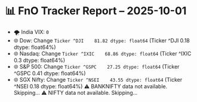 # 📊 FnO Tracker Report – 2025-10-01
- 🌪️ India VIX: `0`
- 🌐 Dow: Change `Ticker
^DJI    81.82
dtype: float64` (Ticker
^DJI    0.18
dtype: float64%)
- 🌐 Nasdaq: Change `Ticker
^IXIC    68.86
dtype: float64` (Ticker
^IXIC    0.3
dtype: float64%)
- 🌐 S&P 500: Change `Ticker
^GSPC    27.25
dtype: float64` (Ticker
^GSPC    0.41
dtype: float64%)
- 🌐 SGX Nifty: Change `Ticker
^NSEI    43.55
dtype: float64` (Ticker
^NSEI    0.18
dtype: float64%)
⚠️ BANKNIFTY data not available. Skipping...
⚠️ NIFTY data not available. Skipping...